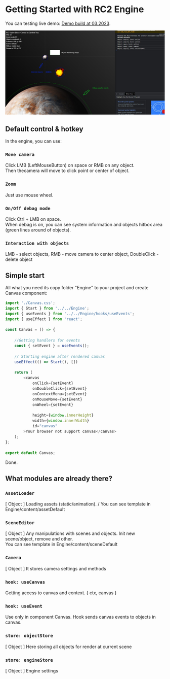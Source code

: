 # Getting Started with RC2 Engine

You can testing live demo: [Demo build at 03.2023](https://idyllic-ganache-2809ec.netlify.app/).

![alt text](https://github.com/cardinaltroy/rc2-engine/blob/main/scrn1.jpg?raw=true)

## Default control & hotkey

In the engine, you can use:

### `Move camera`

Click LMB (LeftMouseButton) on space or RMB on any object.\
Then thecamera will move to click point or center of object.

### `Zoom`

Just use mouse wheel.

### `On/Off debag mode`

Click Ctrl + LMB on space.\
When debag is on, you can see system information and objects hitbox area (green lines around of objects).

### `Interaction with objects`

LMB - select objects, RMB - move camera to center object, DoubleClick - delete object

## Simple start

All what you need its copy folder "Engine" to your project and create Canvas component:

```js
import './Canvas.css';
import { Start } from '../../Engine';
import { useEvents } from '../../Engine/hooks/useEvents';
import { useEffect } from 'react';

const Canvas = () => {

    //Getting handlers for events
    const { setEvent } = useEvents();
    
    // Starting engine after rendered canvas
    useEffect(() => Start(), [])

    return (
        <canvas
            onClick={setEvent}
            onDoubleClick={setEvent}
            onContextMenu={setEvent}
            onMouseMove={setEvent}
            onWheel={setEvent}

            height={window.innerHeight}
            width={window.innerWidth}
            id="canvas"
        >Your browser not support canvas</canvas>
    );
};

export default Canvas;
```
Done.

## What modules are already there?

### `AssetLoader`

[ Object ] Loading assets (static/animation). /
You can see template in Engine/content/assetDefault

### `SceneEditor`

[ Object ] Any manipulations with scenes and objects. Init new scene/object, remove and other.\
You can see template in Engine/content/sceneDefault

### `Camera`

[ Object ] It stores camera settings and methods

### `hook: useCanvas`

Getting access to canvas and context. { ctx, canvas }

### `hook: useEvent`

Use only in component Canvas. Hook sends canvas events to objects in canvas.

### `store: objectStore`

[ Object ] Here storing all objects for render at current scene

### `store: engineStore`

[ Object ] Engine settings

